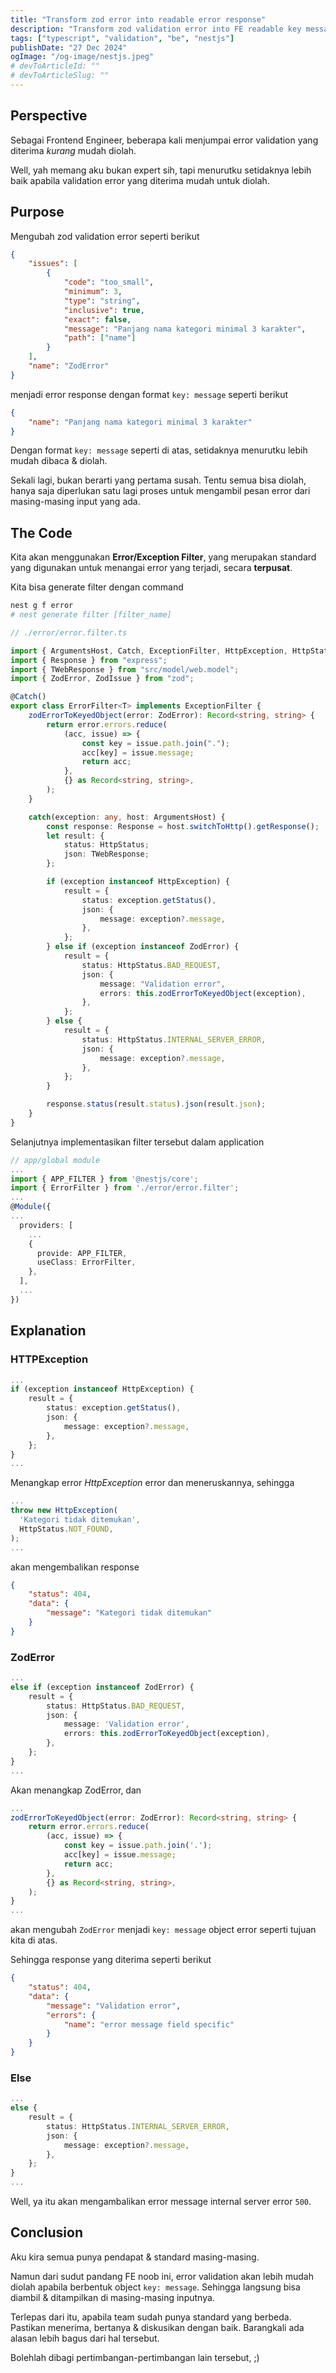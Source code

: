 ```yaml
---
title: "Transform zod error into readable error response"
description: "Transform zod validation error into FE readable key message object in NestJS"
tags: ["typescript", "validation", "be", "nestjs"]
publishDate: "27 Dec 2024"
ogImage: "/og-image/nestjs.jpeg"
# devToArticleId: ""
# devToArticleSlug: ""
---
```


## Perspective

Sebagai Frontend Engineer,
beberapa kali menjumpai error validation yang diterima _kurang_ mudah diolah.

Well, yah memang aku bukan expert sih,
tapi menurutku setidaknya lebih baik apabila validation error yang diterima mudah untuk diolah.

## Purpose

Mengubah zod validation error seperti berikut

```json
{
	"issues": [
		{
			"code": "too_small",
			"minimum": 3,
			"type": "string",
			"inclusive": true,
			"exact": false,
			"message": "Panjang nama kategori minimal 3 karakter",
			"path": ["name"]
		}
	],
	"name": "ZodError"
}
```

menjadi error response dengan format `key: message` seperti berikut

```json
{
	"name": "Panjang nama kategori minimal 3 karakter"
}
```

Dengan format `key: message` seperti di atas,
setidaknya menurutku lebih mudah dibaca & diolah.

Sekali lagi,
bukan berarti yang pertama susah.
Tentu semua bisa diolah,
hanya saja diperlukan satu lagi proses untuk mengambil pesan error dari masing-masing input yang ada.

## The Code

Kita akan menggunakan **Error/Exception Filter**,
yang merupakan standard yang digunakan untuk menangai error yang terjadi, secara **terpusat**.

Kita bisa generate filter dengan command

```bash
nest g f error
# nest generate filter [filter_name]
```

```ts
// ./error/error.filter.ts

import { ArgumentsHost, Catch, ExceptionFilter, HttpException, HttpStatus } from "@nestjs/common";
import { Response } from "express";
import { TWebResponse } from "src/model/web.model";
import { ZodError, ZodIssue } from "zod";

@Catch()
export class ErrorFilter<T> implements ExceptionFilter {
	zodErrorToKeyedObject(error: ZodError): Record<string, string> {
		return error.errors.reduce(
			(acc, issue) => {
				const key = issue.path.join(".");
				acc[key] = issue.message;
				return acc;
			},
			{} as Record<string, string>,
		);
	}

	catch(exception: any, host: ArgumentsHost) {
		const response: Response = host.switchToHttp().getResponse();
		let result: {
			status: HttpStatus;
			json: TWebResponse;
		};

		if (exception instanceof HttpException) {
			result = {
				status: exception.getStatus(),
				json: {
					message: exception?.message,
				},
			};
		} else if (exception instanceof ZodError) {
			result = {
				status: HttpStatus.BAD_REQUEST,
				json: {
					message: "Validation error",
					errors: this.zodErrorToKeyedObject(exception),
				},
			};
		} else {
			result = {
				status: HttpStatus.INTERNAL_SERVER_ERROR,
				json: {
					message: exception?.message,
				},
			};
		}

		response.status(result.status).json(result.json);
	}
}
```

Selanjutnya implementasikan filter tersebut dalam application

```ts
// app/global module
...
import { APP_FILTER } from '@nestjs/core';
import { ErrorFilter } from './error/error.filter';
...
@Module({
...
  providers: [
	...
    {
      provide: APP_FILTER,
      useClass: ErrorFilter,
    },
  ],
  ...
})
```

## Explanation

### HTTPException

```ts
...
if (exception instanceof HttpException) {
	result = {
		status: exception.getStatus(),
		json: {
			message: exception?.message,
		},
	};
}
...
```

Menangkap error _HttpException_ error dan meneruskannya, sehingga

```ts
...
throw new HttpException(
  'Kategori tidak ditemukan',
  HttpStatus.NOT_FOUND,
);
...

```

akan mengembalikan response

```json
{
	"status": 404,
	"data": {
		"message": "Kategori tidak ditemukan"
	}
}
```

### ZodError

```ts
...
else if (exception instanceof ZodError) {
    result = {
    	status: HttpStatus.BAD_REQUEST,
        json: {
          	message: 'Validation error',
          	errors: this.zodErrorToKeyedObject(exception),
        },
    };
}
...
```

Akan menangkap ZodError, dan

```ts
...
zodErrorToKeyedObject(error: ZodError): Record<string, string> {
    return error.errors.reduce(
      	(acc, issue) => {
        	const key = issue.path.join('.');
        	acc[key] = issue.message;
        	return acc;
      	},
      	{} as Record<string, string>,
    );
}
...
```

akan mengubah `ZodError` menjadi `key: message` object error seperti tujuan kita di atas.

Sehingga response yang diterima seperti berikut

```json
{
	"status": 404,
	"data": {
		"message": "Validation error",
		"errors": {
			"name": "error message field specific"
		}
	}
}
```

### Else

```ts
...
else {
    result = {
        status: HttpStatus.INTERNAL_SERVER_ERROR,
        json: {
          	message: exception?.message,
        },
    };
}
...
```

Well, ya itu akan mengambalikan error message internal server error `500`.

## Conclusion

Aku kira semua punya pendapat & standard masing-masing.

Namun dari sudut pandang FE noob ini,
error validation akan lebih mudah diolah apabila berbentuk object `key: message`.
Sehingga langsung bisa diambil & ditampilkan di masing-masing inputnya.

Terlepas dari itu, apabila team sudah punya standard yang berbeda.
Pastikan menerima, bertanya & diskusikan dengan baik.
Barangkali ada alasan lebih bagus dari hal tersebut.

Bolehlah dibagi pertimbangan-pertimbangan lain tersebut, ;)
